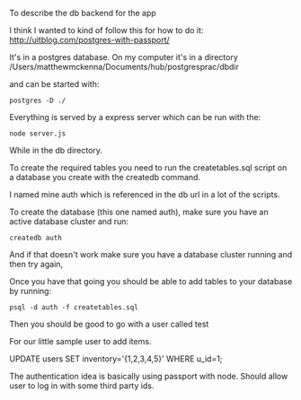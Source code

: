 To describe the db backend for the app

I think I wanted to kind of follow this for how to do it:
http://uitblog.com/postgres-with-passport/



It's in a postgres database. On my computer it's in a directory
/Users/matthewmckenna/Documents/hub/postgresprac/dbdir

and can be started with:


    postgres -D ./



Everything is served by a express server which can be run with the:

    node server.js


While in the db directory.


To create the required tables you need to run the createtables.sql script on a database you create with the createdb command.

I named mine auth which is referenced in the db url in a lot of the scripts.

To create the database (this one named auth), make sure you have an active database cluster and run:

    createdb auth

And if that doesn't work make sure you have a database cluster running and then try again,

Once you have that going you should be able to add tables to your database by running:

    psql -d auth -f createtables.sql

Then you should be good to go with a user called test


For our little sample user to add items.

UPDATE users SET inventory='{1,2,3,4,5}' WHERE u_id=1;



The authentication idea is basically using passport with node.  Should allow user to log in with some third party ids.
